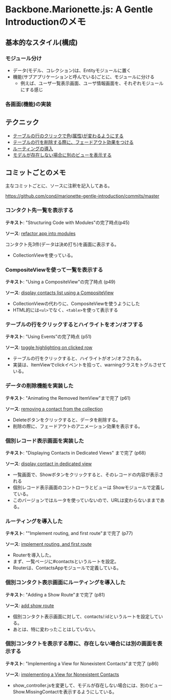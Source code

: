# Backbone.Marionette.js: A Gentle Introductionのメモ

## 基本的なスタイル(構成)

### モジュール分け

* データ(モデル、コレクション)は、Entityモジュールに置く
* 機能(サブアプリケーションと呼んでいる)ごとに、モジュールに分ける
  * 例えば、ユーザ一覧表示画面、ユーザ情報画面を、それぞれモジュールにする感じ

### 各画面(機能)の実装

## テクニック

* [テーブルの行のクリックで色(属性)が変わるようにする](#click_change_color)
* [テーブルの行を削除する際に、フェードアウト効果をつける](#fade_out)
* [ルーティングの導入](#routing)
* [モデルが存在しない場合に別のビューを表示する](#show_empty_view)

## コミットごとのメモ

主なコミットごとに、ソースに注釈を記入してある。

https://github.com/cond/marionette-gentle-introduction/commits/master

### コンタクト先一覧を表示する

**テキスト**: "Structuring Code with Modules"の完了時点(p45)

**ソース**: [refactor app into modules](https://github.com/cond/marionette-gentle-introduction/commit/c2e8c43f38ba357417a828c09ec4152fcf723807)

コンタクト先3件(データは決め打ち)を画面に表示する。

* CollectionViewを使っている。

### CompositeViewを使って一覧を表示する

**テキスト**: "Using a CompositeView"の完了時点 (p49)

**ソース**: [display contacts list using a CompositeView](https://github.com/cond/marionette-gentle-introduction/commit/2b009b3893dcf3ad6c48ff6617b2d12475f8c669)

* CollectionViewの代わりに、CompositeViewを使うようにした
* HTML的には`<ul>`でなく、`<table>`を使って表示する

<a name="click_change_color"></a>
### テーブルの行をクリックするとハイライトをオン/オフする

**テキスト**: ”Using Events”の完了時点 (p51)

**ソース**: [toggle highlighting on clicked row](https://github.com/cond/marionette-gentle-introduction/commit/443967a2670e69bc1e2e9addb361c7c0d3e80568)

* テーブルの行をクリックすると、ハイライトがオン/オフされる。
* 実装は、ItemViewでclickイベントを拾って、warningクラスをトグルさせている。

<a name="fade_out"></a>
### データの削除機能を実装した

**テキスト**: "Animating the Removed ItemView"まで完了 (p61)

**ソース**: [removing a contact from the collection](https://github.com/cond/marionette-gentle-introduction/commit/2ad473c38c9f67328e24d6c866578791eacc0d9c)

* Deleteボタンをクリックすると、データを削除する。
* 削除の際に、フェードアウトのアニメーション効果を表示する。


### 個別レコード表示画面を実装した

**テキスト**: "Displaying Contacts in Dedicated Views" まで完了 (p68)

**ソース**: [display contact in dedicated view](https://github.com/cond/marionette-gentle-introduction/commit/c7322097ace71fee3047aaa341ceba274f36bfd3)

* 一覧画面で、Showボタンをクリックすると、そのレコードの内容が表示される
* 個別レコード表示画面のコントローラとビューは Showモジュールで定義している。
* このバージョンではルータを使っていないので、URLは変わらないままである。


<a name="routing"></a>
### ルーティングを導入した

**テキスト**: ""Implement routing, and first route"まで完了 (p77)

**ソース**: [implement routing, and first route](https://github.com/cond/marionette-gentle-introduction/commit/1a3400f94f86ece51fdb36b942d2dc383d451878)

* Routerを導入した。
* まず、一覧ページに#contactsというルートを設定。
* Routerは、ContactsAppモジュールで定義している。


### 個別コンタクト表示画面にルーティングを導入した

**テキスト**: "Adding a Show Route"まで完了 (p81)

**ソース**: [add show route](https://github.com/cond/marionette-gentle-introduction/commit/0dce304a73624c7ee9a9e033e396d5175616e941)

* 個別コンタクト表示画面に対して、contacts/:idというルートを設定している。
* あとは、特に変わったことはしていない。

<a name="show_empty_view"></a>
### 個別コンタクトを表示する際に、存在しない場合には別の画面を表示する

**テキスト**: "Implementing a View for Nonexistent Contacts"まで完了 (p86)

**ソース**: [implementing a View for Nonexistent Contacts](https://github.com/cond/marionette-gentle-introduction/commit/8f9c3a074f1e3a9e0ae3fbeda314e32ba453abc1)

* show_controller.jsを変更して、モデルが存在しない場合には、別のビューShow.MissingContactを表示するようにしている。
